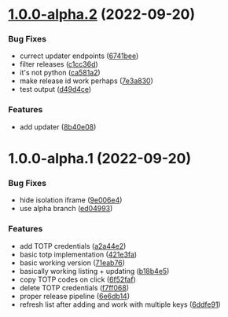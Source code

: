 # [1.0.0-alpha.2](https://github.com/oplik0/solo2-gui/compare/v1.0.0-alpha.1...v1.0.0-alpha.2) (2022-09-20)


### Bug Fixes

* currect updater endpoints ([6741bee](https://github.com/oplik0/solo2-gui/commit/6741beef3f5b28e70eca1bce5538a46eca8ffb68))
* filter releases ([c1cc36d](https://github.com/oplik0/solo2-gui/commit/c1cc36dbff432c31ca53595e0389cf643b2e0f28))
* it's not python ([ca581a2](https://github.com/oplik0/solo2-gui/commit/ca581a288e3ae3349f189549dbeea842507414f5))
* make release id work perhaps ([7e3a830](https://github.com/oplik0/solo2-gui/commit/7e3a83000fac44a71ba4375cf842bb17d16e5854))
* test output ([d49d4ce](https://github.com/oplik0/solo2-gui/commit/d49d4ce9a9950a902f534f6ef981681f45391f07))


### Features

* add updater ([8b40e08](https://github.com/oplik0/solo2-gui/commit/8b40e08af7832a00c91e6c90fff25fd4bd51e985))
# 1.0.0-alpha.1 (2022-09-20)


### Bug Fixes

* hide isolation iframe ([9e006e4](https://github.com/oplik0/solo2-gui/commit/9e006e4084feda7c870d3fd30a612c3f276dc20d))
* use alpha branch ([ed04993](https://github.com/oplik0/solo2-gui/commit/ed049932a594721e0d775b61af8e8e20f01835cc))


### Features

* add TOTP credentials ([a2a44e2](https://github.com/oplik0/solo2-gui/commit/a2a44e2fedcd05323b9b94679b09fa4b30c710d4))
* basic totp implementation ([421e3fa](https://github.com/oplik0/solo2-gui/commit/421e3fa58e3e4d40fc0e91420f24e265269e42c2))
* basic working version ([71eab76](https://github.com/oplik0/solo2-gui/commit/71eab766c7e0717164af3a00ec1d3f88cbc81b5d))
* basically working listing + updating ([b18b4e5](https://github.com/oplik0/solo2-gui/commit/b18b4e537eaff87e9f022cc5752c38c178179df9))
* copy TOTP codes on click ([6f52faf](https://github.com/oplik0/solo2-gui/commit/6f52faf07afc68bca05d2c9a4ea8fdec77f51ce3))
* delete TOTP credentials ([f7ff068](https://github.com/oplik0/solo2-gui/commit/f7ff068c44d9166e87f099f7ec4866af90cd0f33))
* proper release pipeline ([6e6db14](https://github.com/oplik0/solo2-gui/commit/6e6db1480f88c5fb81076a5d9118cbcc81c4f98c))
* refresh list after adding and work with multiple keys ([6ddfe91](https://github.com/oplik0/solo2-gui/commit/6ddfe91cafb66cf134093d656845a5a93ae851d2))
